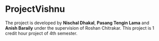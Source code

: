 # ProjectVishnu

The project is developed by **Nischal Dhakal**, **Pasang Tengin Lama** and **Anish Baraily** under the supervision of Roshan Chitrakar. This project is 1 credit hour project of 4th semester.
